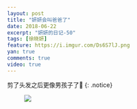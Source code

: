 ```yaml
---
layout: post
title: "妍妍会叫爸爸了"
date: 2018-06-22
excerpt: "妍妍的日记-50"
tags: [徐晓妍]
feature: https://i.imgur.com/Ds6S7lJ.png
yan: true
comments: true
video: true
---
```

剪了头发之后更像男孩子了👦
{: .notice}
<figure>
    <img src="{{ site.staticUrl }}/yanyan/image/nanhaiyan.JPG?imageMogr2/auto-orient" />
</figure>

